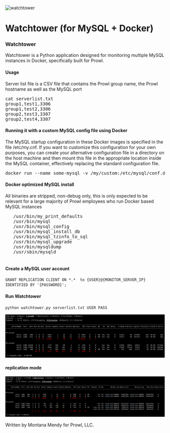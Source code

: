 ![watchtower](https://pbs.twimg.com/profile_images/657129189322059776/PCo6mdLg.png)

Watchtower (for MySQL + Docker)
======================

### Watchtower
Watchtower is a Python application designed for monitoring multiple MySQL instances in Docker, specifically built for Prowl.


#### Usage

Server list file is a CSV file that contains the Prowl group name, the Prowl hostname as well as the MySQL port

<pre>cat serverlist.txt
group1,test1,3306
group1,test2,3306
group2,test3,3307
group2,test4,3307
</pre>
#### Running it with a custom MySQL config file using Docker 

The MySQL startup configuration in these Docker images is specified in the file /etc/my.cnf. If you want to customize this configuration for your own purposes, you can create your alternative configuration file in a directory on the host machine and then mount this file in the appropriate location inside the MySQL container, effectively replacing the standard configuration file.
<pre>docker run --name some-mysql -v /my/custom:/etc/mysql/conf.d -e MYSQL_ROOT_PASSWORD=my-secret-pw -d mysql:tag
</pre>

#### Docker optimized MySQL install

All binaries are stripped, non-debug only, this is only expected to be relevant for a large majority of Prowl employees who run Docker based MySQL instances
    
   <pre>
   /usr/bin/my_print_defaults
   /usr/bin/mysql
   /usr/bin/mysql_config
   /usr/bin/mysql_install_db
   /usr/bin/mysql_tzinfo_to_sql
   /usr/bin/mysql_upgrade
   /usr/bin/mysqldump
   /usr/sbin/mysqld
    </pre>

#### Create a MySQL user account 
````
GRANT REPLICATION CLIENT ON *.*  to {USER}@{MONITOR_SERVER_IP} IDENTIFIED BY '{PASSWORD}';
````
#### Run Watchtower
````
python watchtower.py serverlist.txt USER PASS
````

![Mode_InnoDB](screenshots/screenshot1.png "InnoDB Mode")
#### replication mode
![Mode_Replication](screenshots/screenshot2.png "Replication Mode")

Written by Montana Mendy for Prowl, LLC.
